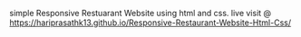 simple Responsive Restuarant Website using html and css.
live visit @  https://hariprasathk13.github.io/Responsive-Restaurant-Website-Html-Css/
